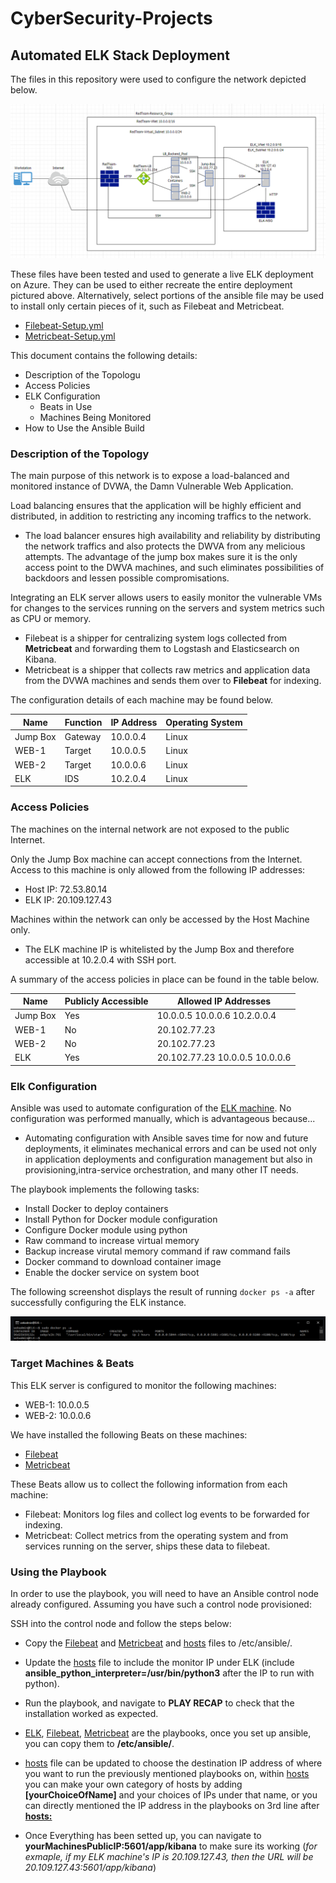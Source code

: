 # CyberSecurity-Projects
## Automated ELK Stack Deployment

The files in this repository were used to configure the network depicted below.

![ELK Network Full Diagram](https://github.com/SimonZhang0122/CyberSecurity-Projects/blob/1df55059afeec943886ad88013bad61ab30ab8c9/ELK%20Network%20Map.png)

These files have been tested and used to generate a live ELK deployment on Azure. They can be used to either recreate the entire deployment pictured above. Alternatively, select portions of the ansible file may be used to install only certain pieces of it, such as Filebeat and Metricbeat.

  - [Filebeat-Setup.yml](https://github.com/SimonZhang0122/CyberSecurity-Projects/blob/9f7ea64a036eec7b0ab1b017842756e2bae28c67/Automated%20ELK%20Deployment/Filebeat-Playbook.yml)
  - [Metricbeat-Setup.yml](https://github.com/SimonZhang0122/CyberSecurity-Projects/blob/947c695a95dfec9401b6dad72a6c29df30d1c938/Automated%20ELK%20Deployment/Metricbeat-Setup.yml)

This document contains the following details:
- Description of the Topologu
- Access Policies
- ELK Configuration
  - Beats in Use
  - Machines Being Monitored
- How to Use the Ansible Build


### Description of the Topology

The main purpose of this network is to expose a load-balanced and monitored instance of DVWA, the Damn Vulnerable Web Application.

Load balancing ensures that the application will be highly efficient and distributed, in addition to restricting any incoming traffics to the network.
- The load balancer ensures high availability and reliability by distributing the network traffics and also protects the DWVA from any melicious attempts. The advantage of the jump box makes sure it is the only access point to the DWVA machines, and such eliminates possibilities of backdoors and lessen possible compromisations.

Integrating an ELK server allows users to easily monitor the vulnerable VMs for changes to the services running on the servers and system metrics such as CPU or memory.
- Filebeat is a shipper for centralizing system logs collected from __Metricbeat__ and forwarding them to Logstash and Elasticsearch on Kibana.
- Metricbeat is a shipper that collects raw metrics and application data from the DVWA machines and sends them over to __Filebeat__ for indexing.

The configuration details of each machine may be found below.

| Name     | Function | IP Address | Operating System |
|----------|----------|------------|------------------|
| Jump Box | Gateway  | 10.0.0.4   | Linux            |
| WEB-1    | Target   | 10.0.0.5   | Linux            |
| WEB-2    | Target   | 10.0.0.6   | Linux            |
| ELK      | IDS      | 10.2.0.4   | Linux            |

### Access Policies

The machines on the internal network are not exposed to the public Internet. 

Only the Jump Box machine can accept connections from the Internet. Access to this machine is only allowed from the following IP addresses:
- Host IP: 72.53.80.14
- ELK IP: 20.109.127.43

Machines within the network can only be accessed by the Host Machine only.
- The ELK machine IP is whitelisted by the Jump Box and therefore accessible at 10.2.0.4 with SSH port.

A summary of the access policies in place can be found in the table below.

| Name     | Publicly Accessible | Allowed IP Addresses           |
|----------|---------------------|--------------------------------|
| Jump Box | Yes                 |  10.0.0.5 10.0.0.6 10.2.0.0.4  |
| WEB-1    | No                  |           20.102.77.23         |
| WEB-2    | No                  |           20.102.77.23         |
| ELK      | Yes                 | 20.102.77.23 10.0.0.5 10.0.0.6 |

### Elk Configuration

Ansible was used to automate configuration of the [ELK machine](https://github.com/SimonZhang0122/CyberSecurity-Projects/blob/39568c39d30e4927e7cda0aedcafeb6af1b2042e/Automated%20ELK%20Deployment/ELK-Setup.yml). No configuration was performed manually, which is advantageous because...
- Automating configuration with Ansible saves time for now and future deployments, it eliminates mechanical errors and can be used not only in application deployments and configuration management but also in provisioning,intra-service orchestration, and many other IT needs.

The playbook implements the following tasks:
- Install Docker to deploy containers
- Install Python for Docker module configuration
- Configure Docker module  using python
- Raw command to increase virtual memory
- Backup increase virutal memory command if raw command fails 
- Docker command to download container image
- Enable the docker service on system boot

The following screenshot displays the result of running `docker ps -a` after successfully configuring the ELK instance.

![ELK Container](https://github.com/SimonZhang0122/CyberSecurity-Projects/blob/963a0061bf02c96ebecf0b6c65ae6536f59a2d59/Automated%20ELK%20Deployment/ELK%20Container.png)

### Target Machines & Beats
This ELK server is configured to monitor the following machines:
- WEB-1: 10.0.0.5
- WEB-2: 10.0.0.6

We have installed the following Beats on these machines:
- [Filebeat](https://github.com/SimonZhang0122/CyberSecurity-Projects/blob/963a0061bf02c96ebecf0b6c65ae6536f59a2d59/Automated%20ELK%20Deployment/Filebeat-Setup.yml)
- [Metricbeat](https://github.com/SimonZhang0122/CyberSecurity-Projects/blob/963a0061bf02c96ebecf0b6c65ae6536f59a2d59/Automated%20ELK%20Deployment/Metricbeat-Setup.yml)

These Beats allow us to collect the following information from each machine:
- Filebeat: Monitors log files and collect log events to be forwarded for indexing.
- Metricbeat: Collect metrics from the operating system and from services running on the server, ships these data to filebeat.

### Using the Playbook
In order to use the playbook, you will need to have an Ansible control node already configured. Assuming you have such a control node provisioned: 

SSH into the control node and follow the steps below:
- Copy the [Filebeat](https://github.com/SimonZhang0122/CyberSecurity-Projects/blob/963a0061bf02c96ebecf0b6c65ae6536f59a2d59/Automated%20ELK%20Deployment/Filebeat-Setup.yml)  and [Metricbeat](https://github.com/SimonZhang0122/CyberSecurity-Projects/blob/963a0061bf02c96ebecf0b6c65ae6536f59a2d59/Automated%20ELK%20Deployment/Metricbeat-Setup.yml) and [hosts](https://github.com/SimonZhang0122/CyberSecurity-Projects/blob/39568c39d30e4927e7cda0aedcafeb6af1b2042e/Automated%20ELK%20Deployment/hosts) files to /etc/ansible/. 
- Update the [hosts](https://github.com/SimonZhang0122/CyberSecurity-Projects/blob/39568c39d30e4927e7cda0aedcafeb6af1b2042e/Automated%20ELK%20Deployment/hosts) file to include the monitor IP under ELK (include **ansible_python_interpreter=/usr/bin/python3** after the IP to run with python).
- Run the playbook, and navigate to **PLAY RECAP** to check that the installation worked as expected.

- [ELK](https://github.com/SimonZhang0122/CyberSecurity-Projects/blob/83516e5cb9faa89efb362e41b64bc6f0e99cf8ab/Automated%20ELK%20Deployment/ELK-Setup.yml), [Filebeat](https://github.com/SimonZhang0122/CyberSecurity-Projects/blob/83516e5cb9faa89efb362e41b64bc6f0e99cf8ab/Automated%20ELK%20Deployment/Filebeat-Setup.yml), [Metricbeat](https://github.com/SimonZhang0122/CyberSecurity-Projects/blob/83516e5cb9faa89efb362e41b64bc6f0e99cf8ab/Automated%20ELK%20Deployment/Metricbeat-Setup.yml) are the playbooks, once you set up ansible, you can copy them to **/etc/ansible/**.
- [hosts](https://github.com/SimonZhang0122/CyberSecurity-Projects/blob/83516e5cb9faa89efb362e41b64bc6f0e99cf8ab/Automated%20ELK%20Deployment/hosts) file can be updated to choose the destination IP address of where you want to run the previously mentioned playbooks on, within [hosts](https://github.com/SimonZhang0122/CyberSecurity-Projects/blob/83516e5cb9faa89efb362e41b64bc6f0e99cf8ab/Automated%20ELK%20Deployment/hosts) you can make your own category of hosts by adding **[yourChoiceOfName]** and your choices of IPs under that name, or you can directly mentioned the IP address in the playbooks on 3rd line after [**hosts:**](https://github.com/SimonZhang0122/CyberSecurity-Projects/blob/83516e5cb9faa89efb362e41b64bc6f0e99cf8ab/Automated%20ELK%20Deployment/ELK-Setup.yml#L3)  
- Once Everything has been setted up, you can navigate to **yourMachinesPublicIP:5601/app/kibana** to make sure its working (_for exmaple, if my ELK machine's IP is 20.109.127.43, then the URL will be 20.109.127.43:5601/app/kibana_) 
